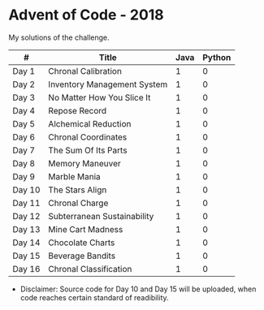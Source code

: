 # Advent of Code - 2018
My solutions of the challenge.

\# | Title | Java | Python |
------------ | ------------- | ------------ | ------------
Day 1 | Chronal Calibration  | 1 | 0
Day 2 | Inventory Management System | 1 | 0  
Day 3 | No Matter How You Slice It| 1 | 0
Day 4 | Repose Record  | 1 | 0
Day 5 | Alchemical Reduction | 1 | 0
Day 6 | Chronal Coordinates| 1 | 0
Day 7 | The Sum Of Its Parts | 1 | 0
Day 8 | Memory Maneuver | 1 | 0
Day 9 | Marble Mania | 1 | 0
Day 10 | The Stars Align | 1 | 0
Day 11 | Chronal Charge | 1 | 0
Day 12 | Subterranean Sustainability | 1 | 0
Day 13 | Mine Cart Madness | 1 | 0
Day 14 | Chocolate Charts | 1 | 0
Day 15 | Beverage Bandits | 1 | 0
Day 16 | Chronal Classification | 1 | 0

* Disclaimer: Source code for Day 10 and Day 15 will be uploaded, when code reaches certain standard of readibility. 
